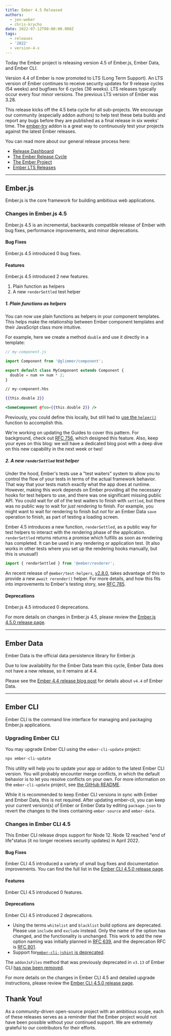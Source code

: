 ```yaml
---
title: Ember 4.5 Released
authors:
  - jen-weber
  - chris-krycho
date: 2022-07-12T00:00:00.000Z
tags:
  - releases
  - '2022'
  - version-4-x
---
```


Today the Ember project is releasing version 4.5 of Ember.js, Ember Data, and Ember CLI.

Version 4.4 of Ember is now promoted to LTS (Long Term Support).
An LTS version of Ember continues to receive security updates for 9 release cycles (54 weeks) and bugfixes for 6 cycles (36 weeks).
LTS releases typically occur every four minor versions.
The previous LTS version of Ember was 3.28.

This release kicks off the 4.5 beta cycle for all sub-projects. We encourage our community (especially addon authors) to help test these beta builds and report any bugs before they are published as a final release in six weeks' time. The [ember-try](https://github.com/ember-cli/ember-try) addon is a great way to continuously test your projects against the latest Ember releases.

You can read more about our general release process here:

- [Release Dashboard](http://emberjs.com/releases/)
- [The Ember Release Cycle](https://blog.emberjs.com/new-ember-release-process/)
- [The Ember Project](https://blog.emberjs.com/ember-project-at-2-0/)
- [Ember LTS Releases](https://blog.emberjs.com/announcing-embers-first-lts/)

---

## Ember.js

Ember.js is the core framework for building ambitious web applications.

### Changes in Ember.js 4.5

Ember.js 4.5 is an incremental, backwards compatible release of Ember with bug fixes, performance improvements, and minor deprecations.

#### Bug Fixes

Ember.js 4.5 introduced 0 bug fixes.

#### Features

Ember.js 4.5 introduced 2 new features.

1. Plain function as helpers
2. A new `renderSettled` test helper

##### 1. Plain functions as helpers

You can now use plain functions as helpers in your component templates. This helps make the relationship between Ember component templates and their JavaScript class more intuitive.

For example, here we create a method `double` and use it directly in a template:

```js
// my-component.js

import Component from '@glimmer/component';

export default class MyComponent extends Component {
  double = num => num * 2;
}
```

```hbs
// my-component.hbs

{{this.double 2}}

<SomeComponent @foo={{this.double 2}} />
```

Previously, you could define this locally, but still had to [use the `helper()`](https://guides.emberjs.com/release/components/helper-functions/#toc_writing-a-helper-function) function to accomplish this.

We're working on updating the Guides to cover this pattern.
For background, check out [RFC 756](https://rfcs.emberjs.com/id/0756-helper-default-manager), which designed this feature.
Also, keep your eyes on this blog: we will have a dedicated blog post with a deep dive on this new capability in the next week or two!

##### 2. A new `renderSettled` test helper

Under the hood, Ember's tests use a "test waiters" system to allow you to control the flow of your tests in terms of the actual framework behavior.
That way that your tests match exactly what the app does at runtime.
However, making this work depends on Ember providing all the necessary hooks for test helpers to use, and there was one significant missing public API.
You could wait for *all* of the test waiters to finish with `settled`, but there was no public way to wait for *just rendering* to finish.
For example, you might want to wait for rendering to finish but *not* for an Ember Data `save` operation to finish, as part of testing a loading screen.

Ember 4.5 introduces a new function, `renderSettled`, as a public way for test helpers to interact with the rendering phase of the application.
`renderSettled` returns returns a promise which fulfills as soon as rendering has completed.
It can be used in any rendering or application test.
(It also works in other tests where you set up the rendering hooks manually, but this is unusual!)

```js
import { renderSettled } from '@ember/renderer';
```

An recent release of `@ember/test-helpers`, [v2.8.0](https://github.com/emberjs/ember-test-helpers/blob/master/CHANGELOG.md#v280-2022-05-17), takes advantage of this to provide a new `await rerender()` helper.
For more details, and how this fits into improvements to Ember's testing story, see [RFC 785](https://rfcs.emberjs.com/id/0785-remove-set-get-in-tests).

#### Deprecations

Ember.js 4.5 introduced 0 deprecations.


For more details on changes in Ember.js 4.5, please review the [Ember.js 4.5.0 release page](https://github.com/emberjs/ember.js/releases/tag/v4.5.0).

---

## Ember Data

Ember Data is the official data persistence library for Ember.js

Due to low availability for the Ember Data team this cycle, Ember Data does not have a new release, so it remains at 4.4.

Please see the [Ember 4.4 release blog post](https://blog.emberjs.com/ember-released-4-4) for details about `v4.4` of Ember Data.

---

## Ember CLI

Ember CLI is the command line interface for managing and packaging Ember.js applications.

### Upgrading Ember CLI

You may upgrade Ember CLI using the `ember-cli-update` project:

```bash
npx ember-cli-update
```

This utility will help you to update your app or addon to the latest Ember CLI version. You will probably encounter merge conflicts, in which the default behavior is to let you resolve conflicts on your own. For more information on the `ember-cli-update` project, see [the GitHub README](https://github.com/ember-cli/ember-cli-update).

While it is recommended to keep Ember CLI versions in sync with Ember and Ember Data, this is not required. After updating ember-cli, you can keep your current version(s) of Ember or Ember Data by editing `package.json` to revert the changes to the lines containing `ember-source` and `ember-data`.

### Changes in Ember CLI 4.5

This Ember CLI release drops support for Node 12. Node 12 reached "end of life"status (it no longer receives security updates) in April 2022.

#### Bug Fixes

Ember CLI 4.5 introduced a variety of small bug fixes and documentation improvements.
You can find the full list in the [Ember CLI 4.5.0 release page](https://github.com/ember-cli/ember-cli/releases/tag/v4.5.0).

#### Features

Ember CLI 4.5 introduced 0 features.

#### Deprecations

Ember CLI 4.5 introduced 2 deprecations.

- Using the terms `whitelist` and `blacklist` build options are deprecated. Please use
`include` and `exclude` instead. Only the name of the option has changed, and
the functionality is unchanged. This work to add the
new option naming was initially planned in 
[RFC 639](https://rfcs.emberjs.com/id/0639-replace-blacklist-whitelist),
and the deprecation RFC is
[RFC 801](https://rfcs.emberjs.com/id/0801-deprecate-blacklist-and-whitelist-build-options).
- Support for[`ember-cli-jshint` is deprecated](https://github.com/ember-cli/ember-cli/pull/9909).

The `addonJsFiles` method that was previously deprecated in `v3.13` of Ember CLI [has now been removed](https://github.com/ember-cli/ember-cli/pull/9898).


For more details on the changes in Ember CLI 4.5 and detailed upgrade
instructions, please review the [Ember CLI 4.5.0 release page](https://github.com/ember-cli/ember-cli/releases/tag/v4.5.0).

## Thank You!

As a community-driven open-source project with an ambitious scope, each of these releases serves as a reminder that the Ember project would not have been possible without your continued support. We are extremely grateful to our contributors for their efforts.
